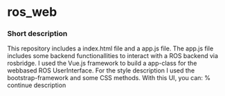 # ros_web
<h3>Short description</h3>
<p>This repository includes a index.html file and a app.js file. The app.js file includes some backend functionallities to interact with a ROS backend via rosbridge. I used the Vue.js framework to build a app-class for the webbased ROS UserInterface. 
For the style description I used the bootstrap-framework and some CSS methods.
With this UI, you can:
% continue description
